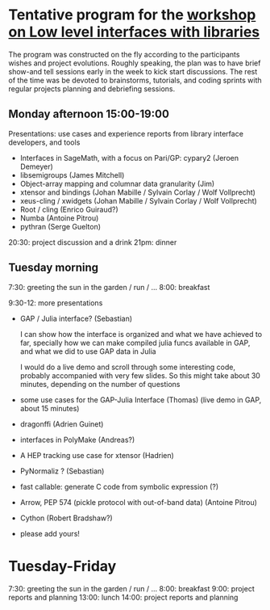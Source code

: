 # Tentative program for the [workshop on Low level interfaces with libraries](https://github.com/OpenDreamKit/OpenDreamKit/issues/251 )

The program was constructed on the fly according to the participants
wishes and project evolutions. Roughly speaking, the plan was to have
brief show-and tell sessions early in the week to kick start
discussions. The rest of the time was be devoted to brainstorms,
tutorials, and coding sprints with regular projects planning and
debriefing sessions.


## Monday afternoon 15:00-19:00

Presentations: use cases and experience reports from library interface developers, and tools

- Interfaces in SageMath, with a focus on Pari/GP: cypary2 (Jeroen Demeyer)
- libsemigroups (James Mitchell)
- Object-array mapping and columnar data granularity (Jim)
- xtensor and bindings (Johan Mabille / Sylvain Corlay / Wolf Vollprecht)
- xeus-cling / xwidgets (Johan Mabille / Sylvain Corlay / Wolf Vollprecht)
- Root / cling (Enrico Guiraud?)
- Numba (Antoine Pitrou)
- pythran (Serge Guelton)

20:30: project discussion and a drink
21pm: dinner

## Tuesday morning

7:30: greeting the sun in the garden / run / ...
8:00: breakfast

9:30-12: more presentations

- GAP / Julia interface? (Sebastian)

    I can show how the interface is organized and what we have achieved to far, specially how we can make compiled julia funcs available in GAP, and what we did to use GAP data in Julia


    I would do a live demo and scroll through some interesting code, probably accompanied with very few slides. So this might take about 30 minutes, depending on the number of questions

- some use cases for the GAP-Julia Interface (Thomas)
  (live demo in GAP, about 15 minutes)

- dragonffi (Adrien Guinet)

- interfaces in PolyMake (Andreas?)

- A HEP tracking use case for xtensor (Hadrien)

- PyNormaliz ? (Sebastian) 
- fast callable: generate C code from symbolic expression (?)
- Arrow, PEP 574 (pickle protocol with out-of-band data) (Antoine Pitrou)
- Cython (Robert Bradshaw?)
- please add yours!

# Tuesday-Friday

7:30: greeting the sun in the garden / run / ...
8:00: breakfast
9:00: project reports and planning
13:00: lunch
14:00: project reports and planning

